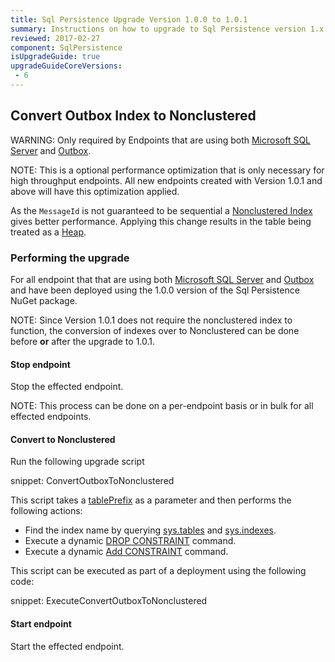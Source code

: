 ```yaml
---
title: Sql Persistence Upgrade Version 1.0.0 to 1.0.1
summary: Instructions on how to upgrade to Sql Persistence version 1.x
reviewed: 2017-02-27
component: SqlPersistence
isUpgradeGuide: true
upgradeGuideCoreVersions:
 - 6
---
```




## Convert Outbox Index to Nonclustered

WARNING: Only required by Endpoints that are using both [Microsoft SQL Server](/nservicebus/sql-persistence/#usage-sql-server) and [Outbox](/nservicebus/outbox/).

NOTE: This is a optional performance optimization that is only necessary for high throughput endpoints. All new endpoints created with Version 1.0.1 and above will have this optimization applied.

As the `MessageId` is not guaranteed to be sequential a [Nonclustered Index](https://msdn.microsoft.com/en-AU/library/ms190457.aspx) gives better performance. Applying this change results in the table being treated as a [Heap](https://msdn.microsoft.com/en-AU/library/hh213609.aspx).


### Performing the upgrade

For all endpoint that that are using both [Microsoft SQL Server](/nservicebus/sql-persistence/#usage-sql-server) and [Outbox](/nservicebus/outbox/) and have been deployed using the 1.0.0 version of the Sql Persistence NuGet package.

NOTE: Since Version 1.0.1 does not require the nonclustered index to function, the conversion of indexes over to Nonclustered can be done before **or** after the upgrade to 1.0.1.


#### Stop endpoint

Stop the effected endpoint.

NOTE: This process can be done on a per-endpoint basis or in bulk for all effected endpoints.


#### Convert to Nonclustered

Run the following upgrade script

snippet: ConvertOutboxToNonclustered

This script takes a [tablePrefix](/nservicebus/sql-persistence/#installation-table-prefix) as a parameter and then performs the following actions:

 * Find the index name by querying [sys.tables](https://msdn.microsoft.com/en-us/library/ms187406.aspx) and [sys.indexes](https://msdn.microsoft.com/en-us/library/ms173760.aspx).
 * Execute a dynamic [DROP CONSTRAINT](https://msdn.microsoft.com/en-us/library/ms187626.aspx) command.
 * Execute a dynamic [Add CONSTRAINT](https://msdn.microsoft.com/en-us/library/ms190024.aspx) command.

This script can be executed as part of a deployment using the following code:

snippet: ExecuteConvertOutboxToNonclustered


#### Start endpoint

Start the effected endpoint.
